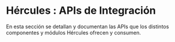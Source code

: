 # Hércules : APIs de Integración



En esta sección se detallan y documentan las APIs que los distintos componentes y módulos Hércules ofrecen y consumen. 




